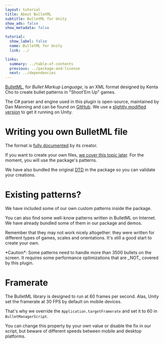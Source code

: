 ```yaml
---
layout: tutorial
title: About BulletML
subtitle: BulletML for Unity
show_ads: false
show_metadata: false

tutorial:
  show_label: false
  name: BulletML for Unity
  link: ../

links:
  summary: ../table-of-contents
  previous: ../package-and-license
  next: ../dependencies
---
```


[BulletML](http://www.asahi-net.or.jp/~cs8k-cyu/bulletml/index_e.html), for _Bullet Markup Language_, is an XML format designed by Kenta Cho to create bullet patterns in "Shoot'Em Up" games.

The C# parser and engine used in this plugin is open-source, maintained by Dan Manning and can be found on [GitHub](https://github.com/dmanning23/BulletMLLib/). We use a [slightly modified version](https://github.com/pixelnest/BulletMLLib) to get it running on Unity.

# Writing you own BulletML file

The format is [fully documented](http://www.asahi-net.or.jp/~cs8k-cyu/bulletml/bulletml_ref_e.html) by its creator.

If you want to create your own files, [we cover this topic later](../pattern-file). For the moment, you will use the package's patterns.

We have also bundled the original [DTD](http://en.wikipedia.org/wiki/Document_type_definition) in the package so you can validate your creations.

# Existing patterns?

We have included some of our own custom patterns inside the package.

You can also find some well-know patterns written in BulletML on Internet. We have already bundled some of them in our package and demos.

Remember that they may not work nicely altogether: they were written for different types of games, scales and orientations. It's still a good start to create your own.

<md-warning>
*Caution*: Some patterns need to handle more than 3500 bullets on the screen. It requires some performance optimizations that are _NOT_ covered by this plugin.
</md-warning>

# Framerate

The BulletML library is designed to run at 60 frames per second. Alas, Unity set the framerate at 30 FPS by default on mobile devices.

That's why we override the `Application.targetFramerate` and set it to 60 in `BulletManagerScript`.

You can change this property by your own value or disable the fix in our script, but beware of different speeds between mobile and desktop platforms.
